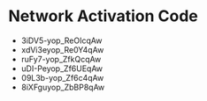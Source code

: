 # Network Activation Code
* 3iDV5-yop_ReOIcqAw
* xdVi3eyop_Re0Y4qAw
* ruFy7-yop_ZfkQcqAw
* uDI-Peyop_Zf6UEqAw
* 09L3b-yop_Zf6c4qAw
* 8iXFguyop_ZbBP8qAw